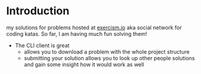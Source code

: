 # Introduction

my solutions for problems hosted at [exercism.io](http://exercism.io/) aka social network for coding katas.
So far, I am having much fun solving them!

- The CLI client is great 
  - allows you to download a problem with the whole project structure
  - submitting your solution allows you to look up other people solutions and gain some insight how it would work as well
